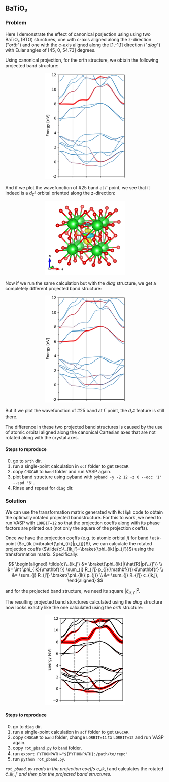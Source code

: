 ## BaTiO₃

### Problem

Here I demonstrate the effect of canonical porjection using using two BaTiO₃
(BTO) sturctures, one with c-axis aligned along the z-direction ("_orth_") and
one with the c-axis aligned along the [1,-1,1] direction ("_diag_") with Eular
angles of [45, 0, 54.73] degrees.

Using canonical projection, for the orth structure, we obtain the following
projected band structure:

<p align="center">
<img src="https://github.com/Chengcheng-Xiao/RotSph/blob/master/example/manual_rotation/images/band_orth.png?raw=true" width="50%" height="50%">
</p>

And if we plot the wavefunction of #25 band at $\Gamma$ point, we see that it
indeed is a $d_{z^2}$ orbital oriented along the z-direction:

<p align="center">
<img src="https://github.com/Chengcheng-Xiao/RotSph/blob/master/example/manual_rotation/images/wfc_25_gamma.png?raw=true" width="50%" height="50%">
</p>

Now if we run the same calculation but with the _diag_ structure, we get a
completely different projected band structure:

<p align="center">
<img src="https://github.com/Chengcheng-Xiao/RotSph/blob/master/example/manual_rotation/images/band_diag.png?raw=true" width="50%" height="50%">
</p>

But if we plot the wavefunction of #25 band at $\Gamma$ point, the $d_{z^2}$
feature is still there. 

The difference in these two projected band structures is caused by the use of 
atomic orbital aligned along the canonical Cartesian axes that are not rotated 
along with the crystal axes.

#### Steps to reproduce
0. go to `orth` dir.
1. run a single-point calculation in `scf` folder to get `CHGCAR`.
2. copy `CHGCAR` to `band` folder and run VASP again.
3. plot band structure using [pyband](https://github.com/QijingZheng/pyband)
with `pyband -y -2 12 -z 0 --occ '1' --spd '6'`.
4. Rinse and repeat for `diag` dir.

### Solution

We can use the transformation matrix generated with `RotSph` code to obtain the
optimally rotated projected bandstructure. For this to work, we need to run VASP
with `LORBIT=12` so that the projection coeffs along with its phase
factors are printed out (not only the square of the projection coeffs).

Once we have the projection coeffs (e.g. to atomic orbital $j$) for band $i$ at
$k$-point ($c_{ik,j}=\braket{\phi_{ik}|p_{j}}$), we can calculate the
rotated projection coeffs ($\tilde{c}\_{ik,j'}=\braket{\phi_{ik}|p_{j'}}$)
using the transformation matrix. Specifically:

$$
\begin{aligned}
\tilde{c}\_{ik,j'} &= \braket{\phi_{ik}|(\hat{R}|p)\_{j'}} \\
&= \int \phi_{ik}(\mathbf{r}) \sum_{j} R_{j'j} p_{j}(\mathbf{r}) d\mathbf{r} \\
&= \sum_{j} R_{j'j} \braket{\phi_{ik}|p_{j}} \\
&= \sum_{j} R_{j'j} c_{ik,j},
\end{aligned}
$$

and for the projected band structure, we need its square $|\tilde{c}_{ik,j'}|^2$.

The resulting projected band sturctures calculated using the _diag_ structure now
looks exactly like the one calculated using the _orth_ structure:

<p align="center">
<img src="https://github.com/Chengcheng-Xiao/RotSph/blob/master/example/manual_rotation/images/band_rotsph.png?raw=true" width="50%" height="50%">
</p>

#### Steps to reproduce
0. go to `diag` dir.
1. run a single-point calculation in `scf` folder to get `CHGCAR`.
2. copy `CHGCAR` to `band` folder, change `LORBIT=11` to `LORBIT=12` and run VASP again.
4. copy `rot_pband.py` to `band` folder.
5. run `export PYTHONPATH="${PYTHONPATH}:/path/to/repo"`
6. run `python rot_pband.py`.

*`rot_pband.py` reads in the projection coeffs* $c\_{ik,j}$ and calculates the 
rotated $\tilde{c}\_{ik,j'}$ *and then plot the projected band structures.*
